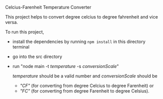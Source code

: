 Celcius-Farenheit Temperature Converter


This project helps to convert degree celcius to degree fahrenheit and vice versa.

To run this project, 
- install the dependencies by running `npm install` in this directory terminal
- go into the src directory 
- run "node main -t *temperature* -s *conversionScale*" 

  *temperature* should be a valid number and *conversionScale* should be 
   - *"CF"* (for converting from degree Celcius to degree Farenheit) or
   - *"FC"* (for converting from degree Farenheit to degree Celsius).

